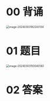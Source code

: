 # 00 背诵

<img src="https://cvp.oss-cn-shanghai.aliyuncs.com/picgo/202403031822367.png" alt="image-20240303182243134" style="zoom:50%;" />



# 01 题目

<img src="https://cvp.oss-cn-shanghai.aliyuncs.com/picgo/202403031500206.png" alt="image-20240303150040140" style="zoom:50%;" />



# 02 答案



